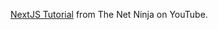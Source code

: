 [NextJS Tutorial](https://www.youtube.com/playlist?list=PL4cUxeGkcC9g9gP2onazU5-2M-AzA8eBw) from The Net Ninja on YouTube.